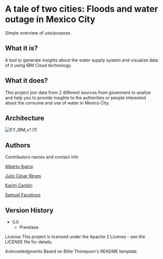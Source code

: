# A tale of two cities: Floods and water outage in Mexico City
Simple overview of use/purpose.

## What it is?

A tool to generate insights about the water supply system and visualize data of it using IBM Cloud technology.

## What it does?

This project join data from 2 different sources from goverment to analize and help you to provide insights to the authorities or people interested about the consume and use of water in Mexico City.

## Architecture


![EY_IBM_v1 (1)](https://user-images.githubusercontent.com/87026365/199156229-027b7a52-c4a7-4275-a1c9-3d139d51c2d7.jpg)



## Authors

Contributors names and contact info

[Alberto Ibarra](https://www.linkedin.com/in/albertoid/)

[Julio César Reyes](www.linkedin.com/in/julio-césar-reyes-86841a1a8/)

[Karim Cantón](https://www.linkedin.com/in/abdel-karim-cantón-71b0401aa/)

[Samuel Faustinos](www.linkedin.com/in/samuelfaustinos/)

## Version History

* 0.0
    * Prerelase
    
License
This project is licensed under the Apache 2 License - see the LICENSE file for details.

Acknowledgments
Based on Billie Thompson's README template.
